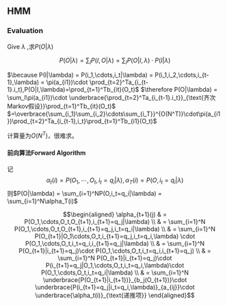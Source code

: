 ## HMM

### Evaluation

Give $\lambda$ ,求$P(O|\lambda)$

$$P(O|\lambda) = \sum_IP(I,O|\lambda) = \sum_IP(O|I,\lambda)\cdot P(I|\lambda)$$

$\because P(I|\lambda) = P(i_1,\cdots,i_t|\lambda) = P(i_1,i_2,\cdots,i_{t-1},\lambda) = \pi(a_{i1})\cdot \prod_{t=2}^Ta_{i_{t-1}.i_t},P(O|I,\lambda)=\prod_{t=1}^Tb_{it}(O_t)$
$\therefore P(O|\lambda) = \sum_I\pi(a_{i1})\cdot \underbrace{\prod_{t=2}^Ta_{i_{t-1}.i_t}}_{\text{齐次Markov假设}}\prod_{t=1}^Tb_{it}(O_t)$
$=\overbrace{\sum_{i_1}\sum_{i_2}\cdots\sum_{i_T}}^{O(N^T)}\cdot\pi(a_{i1})\prod_{t=2}^Ta_{i_{t-1},i_t}\prod_{t=1}^Tb_{i1}(O_t)$


计算量为$O(N^T)$，很难求。

#### 前向算法Forward Algorithm

记
$$\alpha_t(i) = P(O_1,\cdots,O_t,i_t=q_i|\lambda),\alpha_T(i) = P(O,i_t=q_i|\lambda)$$
则$P(O|\lambda) = \sum_{i=1}^NP(O,i_t=q_i|\lambda) = \sum_{i=1}^N\alpha_T(i)$

$$\begin{aligned}
\alpha_{t+1}(j) & = P(O_1,\cdots,O_t,O_{t+1},i_{t+1}=q_j|\lambda) \\
& = \sum_{i=1}^N P(O_1,\cdots,O_t,O_{t+1},i_{t+1}=q_j,i_t=q_i|\lambda) \\
& =  \sum_{i=1}^N P(O_{t+1}|O_1\cdots,O_t,i_{t+1}=q_j,i_t=q_i,\lambda) \cdot P(O_1,\cdots,O_t,i_t=q_i,i_{t+1}=q_j|\lambda) \\
& = \sum_{i=1}^N P(O_{t+1}|i_{t+1}=q_j)\cdot P(O_1,\cdots,O_t,i_t=q_i,i_{t+1}=q_j) \\
& = \sum_{i=1}^N P(O_{t+1}|i_{t+1}=q_j)\cdot P(i_{t+1}=q_j|O_1,\cdots,O_t,i_t=q_i,\lambda)\cdot P(O_1,\cdots,O_t,i_t=q_i|\lambda) \\
& = \sum_{i=1}^N \underbrace{P(O_{t+1}|i_{t+1})}_{b_j(O_{t+1})}\cdot \underbrace{P(i_{t+1}=q_j|i_t=q_i,\lambda)}_{a_{ij}}\cdot \underbrace{\alpha_t(i)}_{\text{递推项}}
\end{aligned}$$
